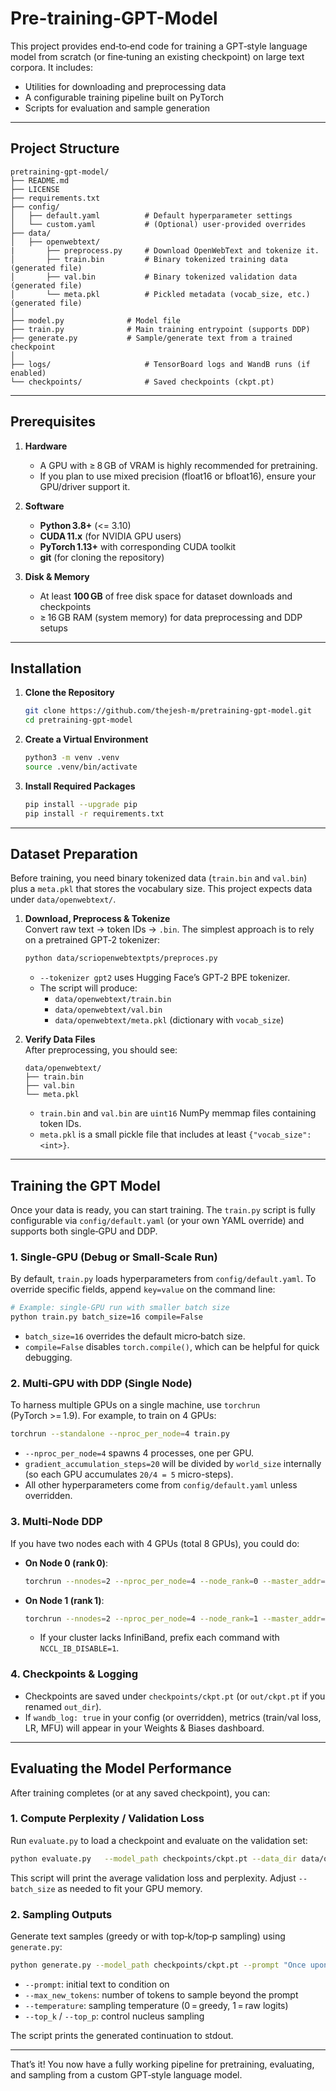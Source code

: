 # Pre-training-GPT-Model

This project provides end‑to‑end code for training a GPT‑style language model from scratch (or fine‑tuning an existing checkpoint) on large text corpora. It includes:

- Utilities for downloading and preprocessing data  
- A configurable training pipeline built on PyTorch  
- Scripts for evaluation and sample generation  

---

## Project Structure

```
pretraining‑gpt‑model/
├── README.md
├── LICENSE
├── requirements.txt
├── config/
│   ├── default.yaml          # Default hyperparameter settings
│   └── custom.yaml           # (Optional) user‑provided overrides
├── data/
│   ├── openwebtext/
|       ├── preprocess.py     # Download OpenWebText and tokenize it.
│       ├── train.bin         # Binary tokenized training data (generated file)
│       ├── val.bin           # Binary tokenized validation data (generated file)
│       └── meta.pkl          # Pickled metadata (vocab_size, etc.) (generated file)
│
├── model.py              # Model file 
├── train.py              # Main training entrypoint (supports DDP)
├── generate.py           # Sample/generate text from a trained checkpoint
│
├── logs/                     # TensorBoard logs and WandB runs (if enabled)
└── checkpoints/              # Saved checkpoints (ckpt.pt)
```

---

## Prerequisites

1. **Hardware**  
   - A GPU with ≥ 8 GB of VRAM is highly recommended for pretraining.  
   - If you plan to use mixed precision (float16 or bfloat16), ensure your GPU/driver support it.

2. **Software**  
   - **Python 3.8+** (<= 3.10)  
   - **CUDA 11.x** (for NVIDIA GPU users)  
   - **PyTorch 1.13+** with corresponding CUDA toolkit  
   - **git** (for cloning the repository)  

3. **Disk & Memory**  
   - At least **100 GB** of free disk space for dataset downloads and checkpoints  
   - ≥ 16 GB RAM (system memory) for data preprocessing and DDP setups  

---

## Installation

1. **Clone the Repository**  
   ```bash
   git clone https://github.com/thejesh-m/pretraining‑gpt‑model.git
   cd pretraining‑gpt‑model
   ```

2. **Create a Virtual Environment**  
   ```bash
   python3 -m venv .venv
   source .venv/bin/activate
   ```

3. **Install Required Packages**  
   ```bash
   pip install --upgrade pip
   pip install -r requirements.txt
   ```
---

## Dataset Preparation

Before training, you need binary tokenized data (`train.bin` and `val.bin`) plus a `meta.pkl` that stores the vocabulary size. This project expects data under `data/openwebtext/`.

1. **Download, Preprocess & Tokenize**  
   Convert raw text → token IDs → `.bin`. The simplest approach is to rely on a pretrained GPT‑2 tokenizer:

   ```bash
   python data/scriopenwebtextpts/preproces.py
   ```
   - `--tokenizer gpt2` uses Hugging Face’s GPT‑2 BPE tokenizer.  
   - The script will produce:  
     - `data/openwebtext/train.bin`  
     - `data/openwebtext/val.bin`  
     - `data/openwebtext/meta.pkl` (dictionary with `vocab_size`)

2. **Verify Data Files**  
   After preprocessing, you should see:
   ```
   data/openwebtext/
   ├── train.bin
   ├── val.bin
   └── meta.pkl
   ```
   - `train.bin` and `val.bin` are `uint16` NumPy memmap files containing token IDs.  
   - `meta.pkl` is a small pickle file that includes at least `{"vocab_size": <int>}`.

---

## Training the GPT Model

Once your data is ready, you can start training. The `train.py` script is fully configurable via `config/default.yaml` (or your own YAML override) and supports both single‑GPU and DDP.

### 1. Single‑GPU (Debug or Small‑Scale Run)

By default, `train.py` loads hyperparameters from `config/default.yaml`. To override specific fields, append `key=value` on the command line:

```bash
# Example: single‑GPU run with smaller batch size
python train.py batch_size=16 compile=False
```

- `batch_size=16` overrides the default micro‑batch size.  
- `compile=False` disables `torch.compile()`, which can be helpful for quick debugging.  

### 2. Multi‑GPU with DDP (Single Node)

To harness multiple GPUs on a single machine, use `torchrun` (PyTorch >= 1.9). For example, to train on 4 GPUs:

```bash
torchrun --standalone --nproc_per_node=4 train.py 
```

- `--nproc_per_node=4` spawns 4 processes, one per GPU.  
- `gradient_accumulation_steps=20` will be divided by `world_size` internally (so each GPU accumulates `20/4 = 5` micro-steps).  
- All other hyperparameters come from `config/default.yaml` unless overridden.

### 3. Multi‑Node DDP

If you have two nodes each with 4 GPUs (total 8 GPUs), you could do:

- **On Node 0 (rank 0)**:  
  ```bash
  torchrun --nnodes=2 --nproc_per_node=4 --node_rank=0 --master_addr="123.456.123.456" --master_port=1234 train.py
  ```
- **On Node 1 (rank 1)**:  
  ```bash
  torchrun --nnodes=2 --nproc_per_node=4 --node_rank=1 --master_addr="123.456.123.456" --master_port=1234 train.py
  ```
  - If your cluster lacks InfiniBand, prefix each command with `NCCL_IB_DISABLE=1`.



### 4. Checkpoints & Logging

- Checkpoints are saved under `checkpoints/ckpt.pt` (or `out/ckpt.pt` if you renamed `out_dir`).  
- If `wandb_log: true` in your config (or overridden), metrics (train/val loss, LR, MFU) will appear in your Weights & Biases dashboard.

---

## Evaluating the Model Performance

After training completes (or at any saved checkpoint), you can:

### 1. Compute Perplexity / Validation Loss

Run `evaluate.py` to load a checkpoint and evaluate on the validation set:

```bash
python evaluate.py   --model_path checkpoints/ckpt.pt --data_dir data/openwebtext --block_size 1024 --batch_size 8
```

This script will print the average validation loss and perplexity. Adjust `--batch_size` as needed to fit your GPU memory.

### 2. Sampling Outputs

Generate text samples (greedy or with top‑k/top‑p sampling) using `generate.py`:

```bash
python generate.py --model_path checkpoints/ckpt.pt --prompt "Once upon a time, in a land far away" --max_new_tokens 100 --temperature 0.8 --top_k 50 --top_p 0.95
```

- `--prompt`: initial text to condition on  
- `--max_new_tokens`: number of tokens to sample beyond the prompt  
- `--temperature`: sampling temperature (0 = greedy, 1 = raw logits)  
- `--top_k` / `--top_p`: control nucleus sampling  

The script prints the generated continuation to stdout.

---

That’s it! You now have a fully working pipeline for pretraining, evaluating, and sampling from a custom GPT‑style language model.
